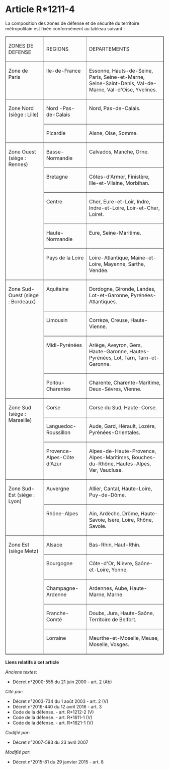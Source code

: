 # Article R*1211-4

La composition des zones de défense et de sécurité du territoire métropolitain est fixée conformément au tableau suivant :

<table cellspacing="0" cellpadding="0" width="718" border="1" align="center">
  <thead>
    <tr>
      <td width="151">

ZONES DE DEFENSE

</td>
      <td width="151">

REGIONS

</td>
      <td width="416">

DEPARTEMENTS

</td>
    </tr>
  </thead>
  <tbody>
    <tr>
      <td valign="top" width="151">

Zone de Paris

</td>
      <td width="151" valign="top">

Ile-de-France

</td>
      <td valign="top" width="416">

Essonne, Hauts-de-Seine, Paris, Seine-et-Marne, Seine-Saint-Denis, Val-de-Marne, Val-d'Oise, Yvelines. 

</td>
    </tr>
    <tr>
      <td rowspan="2" width="151" valign="top">

Zone Nord (siège : Lille)

</td>
      <td valign="top" width="151">

Nord -Pas-de-Calais

</td>
      <td valign="top" width="416">

Nord, Pas-de-Calais.

</td>
    </tr>
    <tr>
      <td width="151" valign="top">

Picardie

</td>
      <td width="416" valign="top">

Aisne, Oise, Somme.

</td>
    </tr>
    <tr>
      <td width="151" rowspan="5" valign="top">

Zone Ouest (siège : Rennes)

</td>
      <td valign="top" width="151">

Basse-Normandie

</td>
      <td valign="top" width="416">

Calvados, Manche, Orne.

</td>
    </tr>
    <tr>
      <td valign="top" width="151">

Bretagne

</td>
      <td width="416" valign="top">

Côtes-d'Armor, Finistère, Ille-et-Vilaine, Morbihan.

</td>
    </tr>
    <tr>
      <td width="151" valign="top">

Centre

</td>
      <td width="416" valign="top">

Cher, Eure-et-Loir, Indre, Indre-et-Loire, Loir-et-Cher, Loiret.

</td>
    </tr>
    <tr>
      <td valign="top" width="151">

Haute-Normandie

</td>
      <td width="416" valign="top">

Eure, Seine-Maritime.

</td>
    </tr>
    <tr>
      <td valign="top" width="151">

Pays de la Loire

</td>
      <td valign="top" width="416">

Loire-Atlantique, Maine-et-Loire, Mayenne, Sarthe, Vendée.

</td>
    </tr>
    <tr>
      <td valign="top" rowspan="4" width="151">

Zone Sud-Ouest (siège : Bordeaux)

</td>
      <td width="151" valign="top">

Aquitaine

</td>
      <td width="416" valign="top">

Dordogne, Gironde, Landes, Lot-et-Garonne, Pyrénées-Atlantiques.

</td>
    </tr>
    <tr>
      <td valign="top" width="151">

Limousin

</td>
      <td width="416" valign="top">

Corrèze, Creuse, Haute-Vienne.

</td>
    </tr>
    <tr>
      <td width="151" valign="top">

Midi-Pyrénées

</td>
      <td valign="top" width="416">

Ariège, Aveyron, Gers, Haute-Garonne, Hautes-Pyrénées, Lot, Tarn, Tarn-et-Garonne.

</td>
    </tr>
    <tr>
      <td valign="top" width="151">

Poitou-Charentes

</td>
      <td width="416" valign="top">

Charente, Charente-Maritime, Deux-Sèvres, Vienne.

</td>
    </tr>
    <tr>
      <td rowspan="3" width="151" valign="top">

Zone Sud (siège : Marseille)

</td>
      <td valign="top" width="151">

Corse

</td>
      <td width="416" valign="top">

Corse du Sud, Haute-Corse.

</td>
    </tr>
    <tr>
      <td valign="top" width="151">

Languedoc-Roussillon

</td>
      <td width="416" valign="top">

Aude, Gard, Hérault, Lozère, Pyrénées-Orientales.

</td>
    </tr>
    <tr>
      <td width="151" valign="top">

Provence-Alpes-Côte d'Azur

</td>
      <td valign="top" width="416">

Alpes-de-Haute-Provence, Alpes-Maritimes, Bouches-du-Rhône, Hautes-Alpes, Var, Vaucluse.

</td>
    </tr>
    <tr>
      <td rowspan="2" width="151" valign="top">

Zone Sud-Est (siège : Lyon)

</td>
      <td valign="top" width="151">

Auvergne

</td>
      <td valign="top" width="416">

Allier, Cantal, Haute-Loire, Puy-de-Dôme.

</td>
    </tr>
    <tr>
      <td valign="top" width="151">

Rhône-Alpes

</td>
      <td valign="top" width="416">

Ain, Ardèche, Drôme, Haute-Savoie, Isère, Loire, Rhône, Savoie.

</td>
    </tr>
    <tr>
      <td width="151" valign="top" rowspan="5">

Zone Est (siège Metz)

</td>
      <td valign="top" width="151">

Alsace

</td>
      <td valign="top" width="416">

Bas-Rhin, Haut-Rhin.

</td>
    </tr>
    <tr>
      <td width="151" valign="top">

Bourgogne

</td>
      <td valign="top" width="416">

Côte-d'Or, Nièvre, Saône-et-Loire, Yonne.

</td>
    </tr>
    <tr>
      <td width="151" valign="top">

Champagne-Ardenne

</td>
      <td valign="top" width="416">

Ardennes, Aube, Haute-Marne, Marne.

</td>
    </tr>
    <tr>
      <td width="151" valign="top">

Franche-Comté

</td>
      <td width="416" valign="top">

Doubs, Jura, Haute-Saône, Territoire de Belfort.

</td>
    </tr>
    <tr>
      <td width="151" valign="top">

Lorraine

</td>
      <td width="416" valign="top">

Meurthe-et-Moselle, Meuse, Moselle, Vosges.

</td>
    </tr>
  </tbody>
</table>

**Liens relatifs à cet article**

_Anciens textes_:

  - Décret n°2000-555 du 21 juin 2000 - art. 2 (Ab)

_Cité par_:

  - Décret n°2003-734 du 1 août 2003 - art. 2 (V)
  - Décret n°2016-440 du 12 avril 2016 - art. 3
  - Code de la défense. - art. R*1212-2 (V)
  - Code de la défense. - art. R*1611-1 (V)
  - Code de la défense. - art. R*1621-1 (V)

_Codifié par_:

  - Décret n°2007-583 du 23 avril 2007

_Modifié par_:

  - Décret n°2015-81 du 29 janvier 2015 - art. 8
